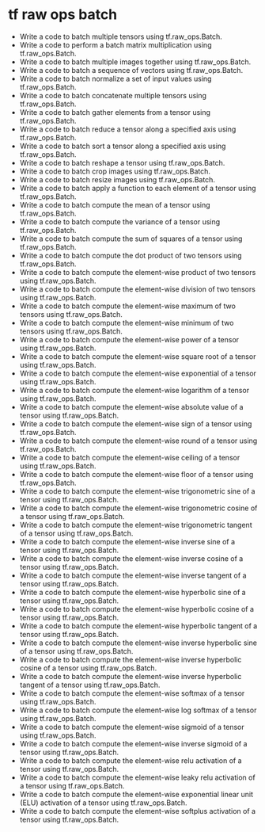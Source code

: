 # tf raw ops batch

- Write a code to batch multiple tensors using tf.raw_ops.Batch.
- Write a code to perform a batch matrix multiplication using tf.raw_ops.Batch.
- Write a code to batch multiple images together using tf.raw_ops.Batch.
- Write a code to batch a sequence of vectors using tf.raw_ops.Batch.
- Write a code to batch normalize a set of input values using tf.raw_ops.Batch.
- Write a code to batch concatenate multiple tensors using tf.raw_ops.Batch.
- Write a code to batch gather elements from a tensor using tf.raw_ops.Batch.
- Write a code to batch reduce a tensor along a specified axis using tf.raw_ops.Batch.
- Write a code to batch sort a tensor along a specified axis using tf.raw_ops.Batch.
- Write a code to batch reshape a tensor using tf.raw_ops.Batch.
- Write a code to batch crop images using tf.raw_ops.Batch.
- Write a code to batch resize images using tf.raw_ops.Batch.
- Write a code to batch apply a function to each element of a tensor using tf.raw_ops.Batch.
- Write a code to batch compute the mean of a tensor using tf.raw_ops.Batch.
- Write a code to batch compute the variance of a tensor using tf.raw_ops.Batch.
- Write a code to batch compute the sum of squares of a tensor using tf.raw_ops.Batch.
- Write a code to batch compute the dot product of two tensors using tf.raw_ops.Batch.
- Write a code to batch compute the element-wise product of two tensors using tf.raw_ops.Batch.
- Write a code to batch compute the element-wise division of two tensors using tf.raw_ops.Batch.
- Write a code to batch compute the element-wise maximum of two tensors using tf.raw_ops.Batch.
- Write a code to batch compute the element-wise minimum of two tensors using tf.raw_ops.Batch.
- Write a code to batch compute the element-wise power of a tensor using tf.raw_ops.Batch.
- Write a code to batch compute the element-wise square root of a tensor using tf.raw_ops.Batch.
- Write a code to batch compute the element-wise exponential of a tensor using tf.raw_ops.Batch.
- Write a code to batch compute the element-wise logarithm of a tensor using tf.raw_ops.Batch.
- Write a code to batch compute the element-wise absolute value of a tensor using tf.raw_ops.Batch.
- Write a code to batch compute the element-wise sign of a tensor using tf.raw_ops.Batch.
- Write a code to batch compute the element-wise round of a tensor using tf.raw_ops.Batch.
- Write a code to batch compute the element-wise ceiling of a tensor using tf.raw_ops.Batch.
- Write a code to batch compute the element-wise floor of a tensor using tf.raw_ops.Batch.
- Write a code to batch compute the element-wise trigonometric sine of a tensor using tf.raw_ops.Batch.
- Write a code to batch compute the element-wise trigonometric cosine of a tensor using tf.raw_ops.Batch.
- Write a code to batch compute the element-wise trigonometric tangent of a tensor using tf.raw_ops.Batch.
- Write a code to batch compute the element-wise inverse sine of a tensor using tf.raw_ops.Batch.
- Write a code to batch compute the element-wise inverse cosine of a tensor using tf.raw_ops.Batch.
- Write a code to batch compute the element-wise inverse tangent of a tensor using tf.raw_ops.Batch.
- Write a code to batch compute the element-wise hyperbolic sine of a tensor using tf.raw_ops.Batch.
- Write a code to batch compute the element-wise hyperbolic cosine of a tensor using tf.raw_ops.Batch.
- Write a code to batch compute the element-wise hyperbolic tangent of a tensor using tf.raw_ops.Batch.
- Write a code to batch compute the element-wise inverse hyperbolic sine of a tensor using tf.raw_ops.Batch.
- Write a code to batch compute the element-wise inverse hyperbolic cosine of a tensor using tf.raw_ops.Batch.
- Write a code to batch compute the element-wise inverse hyperbolic tangent of a tensor using tf.raw_ops.Batch.
- Write a code to batch compute the element-wise softmax of a tensor using tf.raw_ops.Batch.
- Write a code to batch compute the element-wise log softmax of a tensor using tf.raw_ops.Batch.
- Write a code to batch compute the element-wise sigmoid of a tensor using tf.raw_ops.Batch.
- Write a code to batch compute the element-wise inverse sigmoid of a tensor using tf.raw_ops.Batch.
- Write a code to batch compute the element-wise relu activation of a tensor using tf.raw_ops.Batch.
- Write a code to batch compute the element-wise leaky relu activation of a tensor using tf.raw_ops.Batch.
- Write a code to batch compute the element-wise exponential linear unit (ELU) activation of a tensor using tf.raw_ops.Batch.
- Write a code to batch compute the element-wise softplus activation of a tensor using tf.raw_ops.Batch.